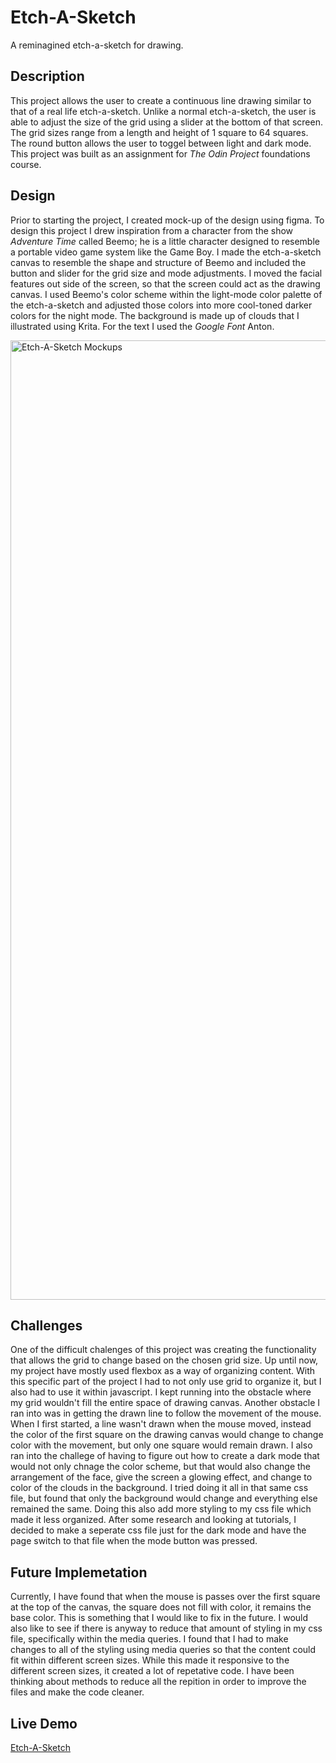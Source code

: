 # Etch-A-Sketch
A reminagined etch-a-sketch for drawing.

## Description
This project allows the user to create a continuous line drawing similar to that of a real life etch-a-sketch. Unlike a normal etch-a-sketch, the user is able to adjust the size of the grid using a slider at the bottom of that screen. The grid sizes range from a length and height of 1 square to 64 squares. The round button allows the user to toggel between light and dark mode. This project was built as an assignment for _The Odin Project_ foundations course.

## Design
Prior to starting the project, I created mock-up of the design using figma. To design this project I drew inspiration from a character from the show _Adventure Time_ called Beemo; he is a little character designed to resemble a portable video game system like the Game Boy. I made the etch-a-sketch canvas to resemble the shape and structure of Beemo and included the button and slider for the grid size and mode adjustments. I moved the facial features out side of the screen, so that the screen could act as the drawing canvas. I used Beemo's color scheme within the light-mode color palette of the etch-a-sketch and adjusted those colors into more cool-toned darker colors for the night mode. The background is made up of clouds that I illustrated using Krita. For the text I used the _Google Font_ Anton. 

<img width="1535" alt="Etch-A-Sketch Mockups" src="https://github.com/erlopez11/etch-a-sketch/assets/101296798/d5af236e-6932-4f31-b994-de85092f2709">



## Challenges
One of the difficult chalenges of this project was creating the functionality that allows the grid to change based on the chosen grid size. Up until now, my project have mostly used flexbox as a way of organizing content. With this specific part of the project I had to not only use grid to organize it, but I also had to use it within javascript. I kept running into the obstacle where my grid wouldn't fill the entire space of drawing canvas. Another obstacle I ran into was in getting the drawn line to follow the movement of the mouse. When I first started, a line wasn't drawn when the mouse moved, instead the color of the first square on the drawing canvas would change to change color with the movement, but only one square would remain drawn. I also ran into the challege of having to figure out how to create a dark mode that would not only chnage the color scheme, but that would also change the arrangement of the face, give the screen a glowing effect, and change to color of the clouds in the background. I tried doing it all in that same css file, but found that only the background would change and everything else remained the same. Doing this also add more styling to my css file which made it less organized. After some research and looking at tutorials, I decided to make a seperate css file just for the dark mode and have the page switch to that file when the mode button was pressed.

## Future Implemetation
Currently, I have found that when the mouse is passes over the first square at the top of the canvas, the square does not fill with color, it remains the base color. This is something that I would like to fix in the future. I would also like to see if there is anyway to reduce that amount of styling in my css file, specifically within the media queries. I found that I had to make changes to all of the styling using media queries so that the content could fit within different screen sizes. While this made it responsive to the different screen sizes, it created a lot of repetative code. I have been thinking about methods to reduce all the repition in order to improve the files and make the code cleaner.

## Live Demo
[Etch-A-Sketch](https://erlopez11.github.io/etch-a-sketch/)
